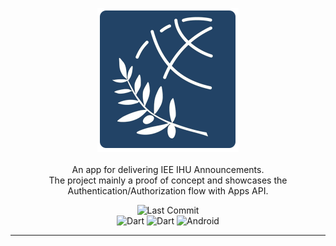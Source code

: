 <p align="center">
  <img src="ihu_logo.png" alt="IEE IHU" /> <br /><br />
  <span>An app for delivering IEE IHU Announcements.  <br />The project mainly a proof of concept and showcases the Authentication/Authorization flow with Apps API.</span>
</p>

<p align="center">
 <img src="https://img.shields.io/github/last-commit/esentis/feelm-movie-guru?style=for-the-badge" alt="Last Commit" /></br>
  <img src="https://img.shields.io/badge/Dart-0175C2?style=for-the-badge&logo=dart&logoColor=white" alt="Dart" /> <img src="https://img.shields.io/badge/Flutter-02569B?style=for-the-badge&logo=flutter&logoColor=white" alt="Dart" /> <img src="https://img.shields.io/badge/Android-3DDC84?style=for-the-badge&logo=android&logoColor=white" alt="Android" />
</p>

---